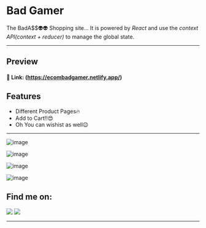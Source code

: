# Bad Gamer

The BadA$$👽👽 Shopping site...
It is powered by *React* and use the *context API(context + reducer)* to manage the global state.

---

## Preview

#### 🔗 Link: (https://ecombadgamer.netlify.app/)


## Features
- Different Product Pages🔥
- Add to Cart!!😍
- Oh You can wishist as well😉

---


![image](https://user-images.githubusercontent.com/53683977/162270815-e180ad9a-e63b-4ebe-a97b-2bd58c86d991.png)

![image](https://user-images.githubusercontent.com/53683977/162270864-c5ee554e-3ced-41a3-9267-f5425cb7395c.png)

![image](https://user-images.githubusercontent.com/53683977/162270923-50d1e697-f761-4e26-9b9b-43946e8e6b24.png)

![image](https://user-images.githubusercontent.com/53683977/162271059-3cf57643-26c0-43d2-b17d-835f968f7a90.png)


## Find me on:

<a href="https://www.linkedin.com/in/hrishikesh-mahalle-40521517a/"><img src="https://img.shields.io/badge/LinkedIn-0077B5?style=for-the-badge&logo=linkedin&logoColor=white"/></a>
<a href="https://twitter.com/Hrishi__x"><img src="https://img.shields.io/badge/Twitter-1DA1F2?style=for-the-badge&logo=twitter&logoColor=white"/></a>

---
